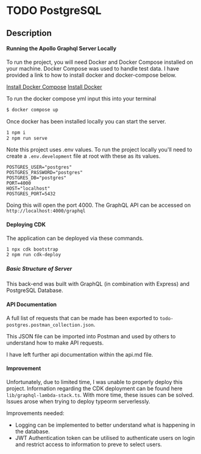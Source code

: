 # TODO PostgreSQL

## Description

#### Running the Apollo Graphql Server Locally

To run the project, you will need Docker and Docker Compose installed on your machine. Docker Compose was used to handle test data.
I have provided a link to how to install docker and docker-compose below.

[Install Docker Compose](https://docs.docker.com/compose/install/)
[Install Docker](https://docs.docker.com/engine/install/)

To run the docker compose yml input this into your terminal
```sh
$ docker compose up
```

Once docker has been installed locally you can start the server.

```sh
1 npm i
2 npm run serve
```

Note this project uses .env values.
To run the project locally you'll need to create a `.env.development` file at root with these as its values.
```
POSTGRES_USER="postgres"
POSTGRES_PASSWORD="postgres"
POSTGRES_DB="postgres"
PORT=4000
HOST="localhost"
POSTGRES_PORT=5432
```

Doing this will open the port 4000. The GraphQL API can be accessed on `http://localhost:4000/graphql`

#### Deploying CDK

The application can be deployed via these commands.

```sh
1 npx cdk bootstrap
2 npm run cdk-deploy
```

##### Basic Structure of Server

This back-end was built with GraphQL (in combination with Express) and PostgreSQL Database.

#### API Documentation

A full list of requests that can be made has been exported to `todo-postgres.postman_collection.json`.

This JSON file can be imported into Postman and used by others to understand how to make API requests.

I have left further api documentation within the api.md file.

#### Improvement

Unfortunately, due to limited time, I was unable to properly deploy this project.
Information regarding the CDK deployment can be found here `lib/graphql-lambda-stack.ts`. With more time, these issues can be solved.
Issues arose when trying to deploy typeorm serverlessly.

Improvements needed:
- Logging can be implemented to better understand what is happening in the database.
- JWT Authentication token can be utilised to authenticate users on login and restrict access to information to preve to select users. 

